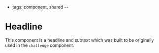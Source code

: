 - tags: component, shared
--
# Headline

This component is a headline and subtext which was built to be originally used in the `challenge` component.
